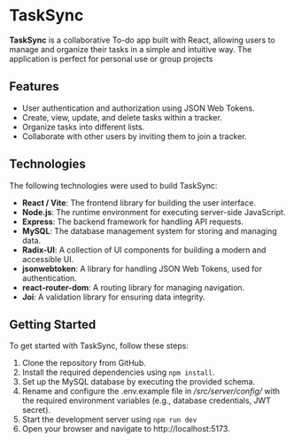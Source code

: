 
# TaskSync

**TaskSync** is a collaborative To-do app built with React, allowing users to manage and organize their tasks in a simple and intuitive way. The application is perfect for personal use or group projects


## Features

* User authentication and authorization using JSON Web Tokens.
* Create, view, update, and delete tasks within a tracker.
* Organize tasks into different lists.
* Collaborate with other users by inviting them to join a tracker.

## Technologies

The following technologies were used to build TaskSync:

* **React / Vite**: The frontend library for building the user interface.
* **Node.js**: The runtime environment for executing server-side JavaScript.
* **Express**: The backend framework for handling API requests.
* **MySQL**: The database management system for storing and managing data.
* **Radix-UI**: A collection of UI components for building a modern and accessible UI.
* **jsonwebtoken**: A library for handling JSON Web Tokens, used for authentication.
* **react-router-dom**: A routing library for managing navigation.
* **Joi**: A validation library for ensuring data integrity.

## Getting Started

To get started with TaskSync, follow these steps:

1. Clone the repository from GitHub.
2. Install the required dependencies using `npm install`.
3. Set up the MySQL database by executing the provided schema.
4. Rename and configure the .env.example file in */src/server/config/* with the required environment variables (e.g., database credentials, JWT secret).
5. Start the development server using `npm run dev` 
6. Open your browser and navigate to http://localhost:5173.